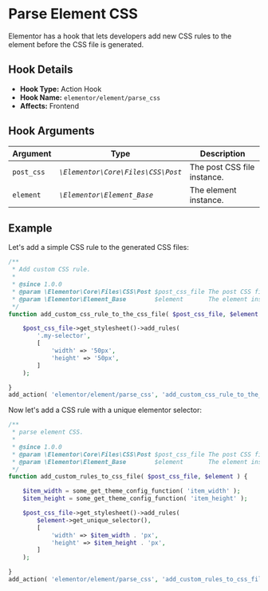 # Parse Element CSS

<Badge type="tip" vertical="top" text="Elementor Core" /> <Badge type="warning" vertical="top" text="Advanced" />

Elementor has a hook that lets developers add new CSS rules to the element before the CSS file is generated.

## Hook Details

* **Hook Type:** Action Hook
* **Hook Name:** `elementor/element/parse_css`
* **Affects:** Frontend

## Hook Arguments

| Argument   | Type                               | Description                 |
|------------|------------------------------------|-----------------------------|
| `post_css` | _`\Elementor\Core\Files\CSS\Post`_ | The post CSS file instance. |
| `element`  | _`\Elementor\Element_Base`_        | The element instance.       |

## Example

Let's add a simple CSS rule to the generated CSS files:

```php
/**
 * Add custom CSS rule.
 *
 * @since 1.0.0
 * @param \Elementor\Core\Files\CSS\Post $post_css_file The post CSS file instance.
 * @param \Elementor\Element_Base        $element       The element instance.
 */
function add_custom_css_rule_to_the_css_file( $post_css_file, $element ) {

	$post_css_file->get_stylesheet()->add_rules(
		'.my-selector',
		[
			'width' => '50px',
			'height' => '50px',
		]
	);

}
add_action(	'elementor/element/parse_css', 'add_custom_css_rule_to_the_css_file', 10, 2 );
```

Now let's add a CSS rule with a unique elementor selector:

```php
/**
 * parse element CSS.
 *
 * @since 1.0.0
 * @param \Elementor\Core\Files\CSS\Post $post_css_file The post CSS file instance.
 * @param \Elementor\Element_Base        $element       The element instance.
 */
function add_custom_rules_to_css_file( $post_css_file, $element ) {

	$item_width = some_get_theme_config_function( 'item_width' );
	$item_height = some_get_theme_config_function( 'item_height' );

	$post_css_file->get_stylesheet()->add_rules(
		$element->get_unique_selector(),
		[
			'width' => $item_width . 'px',
			'height' => $item_height . 'px',
		]
	);

}
add_action(	'elementor/element/parse_css', 'add_custom_rules_to_css_file', 10, 2 );
```
